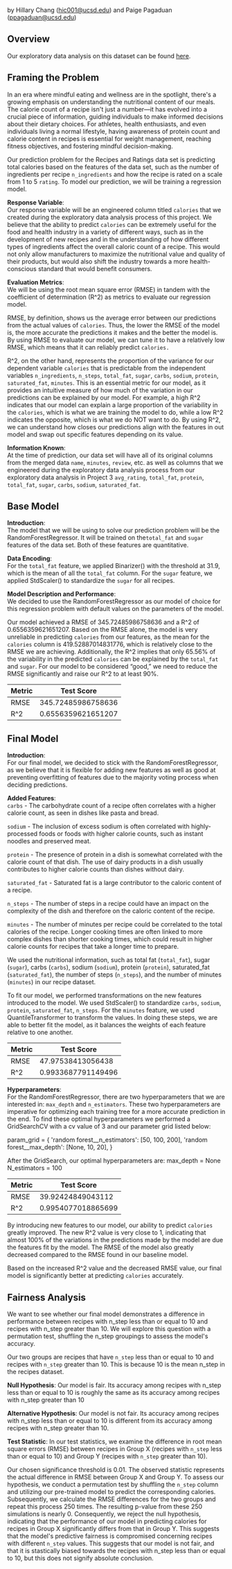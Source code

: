 by Hillary Chang (hic001@ucsd.edu) and Paige Pagaduan (ppagaduan@ucsd.edu)

## Overview
Our exploratory data analysis on this dataset can be found [here](https://hillarychang.github.io/Association-between-Protein-and-Calorie-Count/).

## Framing the Problem
In an era where mindful eating and wellness are in the spotlight, there's a growing emphasis on understanding the nutritional content of our meals. The calorie count of a recipe isn't just a number—it has evolved into a crucial piece of information, guiding individuals to make informed decisions about their dietary choices. For athletes, health enthusiasts, and even individuals living a normal lifestyle, having awareness of protein count and calorie content in recipes is essential for weight management, reaching fitness objectives, and fostering mindful decision-making. 

Our prediction problem for the Recipes and Ratings data set is predicting total calories based on the features of the data set, such as the number of ingredients per recipe ```n_ingredients``` and how the recipe is rated on a scale from 1 to 5 ```rating```. To model our prediction, we will be training a regression model. 

**Response Variable**:\
Our response variable will be an engineered column titled ```calories``` that we created during the exploratory data analysis process of this project. We believe that the ability to predict ```calories``` can be extremely useful for the food and health industry in a variety of different ways, such as in the development of new recipes and in the understanding of how different types of ingredients affect the overall caloric count of a recipe. This would not only allow manufacturers to maximize the nutritional value and quality of their products, but would also shift the industry towards a more health-conscious standard that would benefit consumers.

**Evaluation Metrics**:\
We will be using the root mean square error (RMSE) in tandem with the coefficient of determination (R^2) as metrics to evaluate our regression model. 

RMSE, by definition, shows us the average error between our predictions from the actual values of ```calories```. Thus, the lower the RMSE of the model is, the more accurate the predictions it makes and the better the model is. By using RMSE to evaluate our model, we can tune it to have a relatively low RMSE, which means that it can reliably predict `calories.`

R^2, on the other hand, represents the proportion of the variance for our dependent variable ```calories``` that is predictable from the independent variables ```n_ingredients```, ```n_steps```, ```total_fat```, ```sugar```, ```carbs```, ```sodium```, ```protein```, ```saturated_fat```, ```minutes```. This is an essential metric for our model, as it provides an intuitive measure of how much of the variation in our predictions can be explained by our model. For example, a high R^2 indicates that our model can explain a large proportion of the variability in the `calories`, which is what we are training the model to do, while a low R^2 indicates the opposite, which is what we do NOT want to do. By using R^2, we can understand how closes our predictions align with the features in out model and swap out specific features depending on its value. 

**Information Known**:\
At the time of prediction, our data set will have all of its original columns from the merged data ```name```, ```minutes```, ```review```, etc. as well as columns that we engineered during the exploratory data analysis process from our exploratory data analysis in Project 3 ```avg_rating```, ```total_fat```, ```protein```, ```total_fat```, ```sugar```, ```carbs```, ```sodium```, ```saturated_fat```. 


## Base Model
**Introduction**:\
The model that we will be using to solve our prediction problem will be the RandomForestRegressor. It will be trained on the`total_fat` and `sugar` features of the data set. Both of these features are quantitative.

**Data Encoding**:\
For the `total_fat` feature, we applied Binarizer() with the threshold at 31.9, which is the mean of all the `total_fat` column. For the `sugar` feature, we applied StdScaler() to standardize the `sugar` for all recipes. 

**Model Description and Performance**:\
We decided to use the RandomForestRegressor as our model of choice for this regression problem with default values on the parameters of the model.

Our model achieved a RMSE of 345.72485986758636 and a R^2 of 0.6556359621651207. Based on the RMSE alone, the model is very unreliable in predicting `calories` from our features, as the mean for the `calories` column is 419.52887014831776, which is relatively close to the RMSE we are achieving. Additionally, the R^2 implies that only 65.56% of the variability in the predicted `calories` can be explained by the `total_fat` and `sugar`. For our model to be considered “good,” we need to reduce the RMSE significantly and raise our R^2 to at least 90%.

| Metric            | Test Score                    |
| ------------------| ------------------------------|
| RMSE              | 345.72485986758636           |
| R^2               | 0.6556359621651207           |


## Final Model
**Introduction**:\
For our final model, we decided to stick with the RandomForestRegressor, as we believe that it is flexible for adding new features as well as good at preventing overfitting of features due to the majority voting process when deciding predictions.

**Added Features**:\
`carbs` - The carbohydrate count of a recipe often correlates with a higher calorie count, as seen in dishes like pasta and bread. 

`sodium` - The inclusion of excess sodium is often correlated with highly-processed foods or foods with higher calorie counts, such as instant noodles and preserved meat.

`protein` - The presence of protein in a dish is somewhat correlated with the calorie count of that dish. The use of dairy products in a dish usually contributes to higher calorie counts than dishes without dairy. 

`saturated_fat` - Saturated fat is a large contributor to the caloric content of a recipe. 

`n_steps` - The number of steps in a recipe could have an impact on the complexity of the dish and therefore on the caloric 
content of the recipe. 

`minutes` - The number of minutes per recipe could be correlated to the total calories of the recipe. Longer cooking times are often linked to more complex dishes than shorter cooking times, which could result in higher calorie counts for recipes that take a longer time to prepare.

We used the nutritional information, such as total fat (```total_fat```), sugar (```sugar```), carbs (```carbs```), sodium (```sodium```), protein (```protein```), saturated_fat (```saturated_fat```), the number of steps (```n_steps```), and the number of minutes (```minutes```) in our recipe dataset.

To fit our model, we performed transformations on the new features introduced to the model. We used StdScaler() to standardize `carbs`, `sodium`, `protein`, `saturated_fat`, `n_steps`. For the `minutes` feature, we used QuantileTransformer to transform the values. In doing these steps, we are able to better fit the model, as it balances the weights of each feature relative to one another.

| Metric            | Test Score                    |
| ------------------| ------------------------------|
| RMSE              | 47.97538413056438            |
| R^2               | 0.9933687791149496           |


**Hyperparameters**:\
For the RandomForestRegressor, there are two hyperparameters that we are interested in: `max_depth` and `n_estimators`. These two hyperparameters are imperative for optimizing each training tree for a more accurate prediction in the end. To find these optimal hyperparameters we performed a GridSearchCV with a cv value of 3 and our parameter grid listed below:

param_grid = {
    'random forest__n_estimators': [50, 100, 200],
    'random forest__max_depth': [None, 10, 20],
}

After the GridSearch, our optimal hyperparameters are:
max_depth = None
N_estimators = 100

| Metric            | Test Score                    |
| ------------------| ------------------------------|
| RMSE              | 39.92424849043112            |
| R^2               | 0.9954077018865699            |

By introducing new features to our model, our ability to predict `calories` greatly improved. The new R^2 value is very close to 1, indicating that almost 100% of the variations in the predictions made by the model are due the features fit by the model. The RMSE of the model also greatly decreased compared to the RMSE found in our baseline model.

Based on the increased R^2 value and the decreased RMSE value, our final model is significantly better at predicting `calories` accurately. 


## Fairness Analysis
We want to see whether our final model demonstrates a difference in performance between recipes with n_step less than or equal to 10 and recipes with n_step greater than 10. We will explore this question with a permutation test, shuffling the n_step groupings to assess the model's accuracy.

Our two groups are recipes that have `n_step` less than or equal to 10 and recipes with `n_step` greater than 10. This is because 10 is the mean n_step in the recipes dataset.

**Null Hypothesis**:
Our model is fair. Its accuracy among recipes with n_step less than or equal to 10 is roughly the same as its accuracy among recipes with n_step greater than 10

**Alternative Hypothesis**:
Our model is not fair. Its accuracy among recipes with n_step less than or equal to 10 is different from its accuracy among recipes with n_step greater than 10.

**Test Statistic**:
In our test statistics, we examine the difference in root mean square errors (RMSE) between recipes in Group X (recipes with `n_step` less than or equal to 10) and Group Y (recipes with `n_step` greater than 10). 

Our chosen significance threshold is 0.01. The observed statistic represents the actual difference in RMSE between Group X and Group Y. To assess our hypothesis, we conduct a permutation test by shuffling the `n_step` column and utilizing our pre-trained model to predict the corresponding calories. Subsequently, we calculate the RMSE differences for the two groups and repeat this process 250 times. The resulting p-value from these 250 simulations is nearly 0. Consequently, we reject the null hypothesis, indicating that the performance of our model in predicting calories for recipes in Group X significantly differs from that in Group Y. This suggests that the model's predictive fairness is compromised concerning recipes with different `n_step` values. This suggests that our model is not fair, and that it is stastically biased towards the recipes with n_step less than or equal to 10, but this does not signify absolute conclusion.

